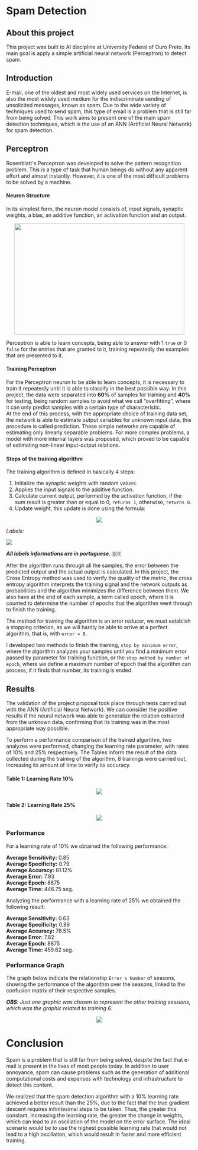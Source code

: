 # Spam Detection

## About this project
This project was built to AI discipline at University Federal of Ouro Preto. Its main goal is apply a simple artificial neural network (Perceptron) to detect spam.

## Introduction
E-mail, one of the oldest and most widely used services on the Internet, is also the most widely used medium for the indiscriminate sending of unsolicited messages, known as spam. Due to the wide variety of techniques used to send spam, this type of email is a problem that is still far from being solved. This work aims to present one of the main spam detection techniques, which is the use of an ANN (Artificial Neural Network) for spam detection.

## Perceptron
Rosenblatt's Perceptron was developed to solve the pattern recognition problem. This is a type of task that human beings do without any apparent effort and almost instantly. However, it is one of the most difficult problems to be solved by a machine.

#### Neuron Structure
In its simplest form, the neuron model consists of, input signals, synaptic weights, a bias, an additive function, an activation function and an output.
<p align="center">
  <img width="460" height="300" src="https://user-images.githubusercontent.com/40616142/82514184-72121080-9aeb-11ea-9ae0-68b375c55b7b.jpg">
</p>

Perceptron is able to learn concepts, being able to answer with 1 `true` or 0 `false` for the entries that are granted to it, training repeatedly the examples that are presented to it.

#### Training Perceptron
For the Perceptron neuron to be able to learn concepts, it is necessary to train it repeatedly until it is able to classify in the best possible way. In this project, the data were separated into **60%** of samples for training and **40%** for testing, being random samples to avoid what we call “overfitting”, where it can only predict samples with a certain type of characteristic.  
At the end of this process, with the appropriate choice of training data set, the network is able to estimate output variables for unknown input data, this procedure is called prediction. These simple networks are capable of estimating only linearly separable problems. For more complex problems, a model with more internal layers was proposed, which proved to be capable of estimating non-linear input-output relations.

#### Steps of the training algorithm
The training algorithm is defined in basically 4 steps:
  1. Initialize the synaptic weights with random values.
  2. Applies the input signals to the additive function.
  3. Calculate current output, performed by the activation function, if the sum result is greater than or equal to 0, `returns 1`, otherwise, `returns 0`.
  4. Update weight, this update is done using the formula:  
  <p align="center">
    <img src="https://user-images.githubusercontent.com/40616142/82524619-cf1ac000-9b05-11ea-98f4-eecebfead824.png">
  </p>

  *Labels:*
  <p align="left">
    <img src="https://user-images.githubusercontent.com/40616142/82525105-0047c000-9b07-11ea-8a74-c1a1a5762182.jpg">
  </p>
<p align="left">
  
***All labels informations are in portuguese***. <span>&#x1f1e7;&#x1f1f7;</span>
</p>

After the algorithm runs through all the samples, the error between the predicted output and the actual output is calculated. In this project, the Cross Entropy method was used to verify the quality of the metric, the cross entropy algorithm interprets the training signal and the network outputs as probabilities and the algorithm minimizes the difference between them. We also have at the end of each sample, a term called epoch, where it is counted to determine the number of epochs that the algorithm went through to finish the training.

The method for training the algorithm is an error reducer, we must establish a stopping criterion, as we will hardly be able to arrive at a perfect algorithm, that is, with `error = 0`.

I developed two methods to finish the training, `stop by minimum error`, where the algorithm analyzes your samples until you find a minimum error passed by parameter for training function, or the `stop method by number of epoch`, where we define a maximum number of epoch that the algorithm can process, if it finds that number, its training is ended.

## Results
The validation of the project proposal took place through tests carried out with the ANN (Artificial Neural Network). We can consider the positive results if the neural network was able to generalize the relation extracted from the unknown data, confirming that its training was in the most appropriate way possible.

To perform a performance comparison of the trained algorithm, two analyzes were performed, changing the learning rate parameter, with rates of 10% and 25% respectively. The Tables inform the result of the data collected during the training of the algorithm, 8 trainings were carried out, increasing its amount of time to verify its accuracy.

#### Table 1: Learning Rate 10%
<p align="center">
  <img src="https://user-images.githubusercontent.com/40616142/82520240-0aaf8d00-9afa-11ea-9989-2bd0f4899b70.jpg">
</p>

#### Table 2: Learning Rate 25%
<p align="center">
  <img src="https://user-images.githubusercontent.com/40616142/82520430-890c2f00-9afa-11ea-8883-df1cc848ab63.jpg">
</p>

### Performance

For a learning rate of 10% we obtained the following performance:  

**Average Sensitivity:** 0.85  
**Average Specificity:** 0.79  
**Average Accuracy:** 81.12%  
**Average Error:** 7.93  
**Average Epoch:** 8875  
**Average Time:** 446.75 seg.  
  
Analyzing the performance with a learning rate of 25% we obtained the following result:  
  
**Average Sensitivity:** 0.63  
**Average Specificity:** 0.89  
**Average Accuracy:** 78.5%  
**Average Error:** 7.82  
**Average Epoch:** 8875  
**Average Time:** 459.62 seg.

### Performance Graph
The graph below indicate the relationship `Error x Number` of seasons, showing the performance of the algorithm over the seasons, linked to the confusion matrix of their respective samples.

***OBS**: Just one graphic was chosen to represent the other training sessions, which was the graphic related to training 6.*
<p align="center">
  <img src="https://user-images.githubusercontent.com/40616142/82522106-cc689c80-9afe-11ea-8d07-25f079df5407.jpg">
</p>

# Conclusion
Spam is a problem that is still far from being solved, despite the fact that e-mail is present in the lives of most people today. In addition to user annoyance, spam can cause problems such as the generation of additional computational costs and expenses with technology and infrastructure to detect this content.  

We realized that the spam detection algorithm with a 10% learning rate achieved a better result than the 25%, due to the fact that the true gradient descent requires infinitesimal steps to be taken. Thus, the greater this constant, increasing the learning rate, the greater the change in weights, which can lead to an oscillation of the model on the error surface. The ideal scenario would be to use the highest possible learning rate that would not lead to a high oscillation, which would result in faster and more efficient training.

